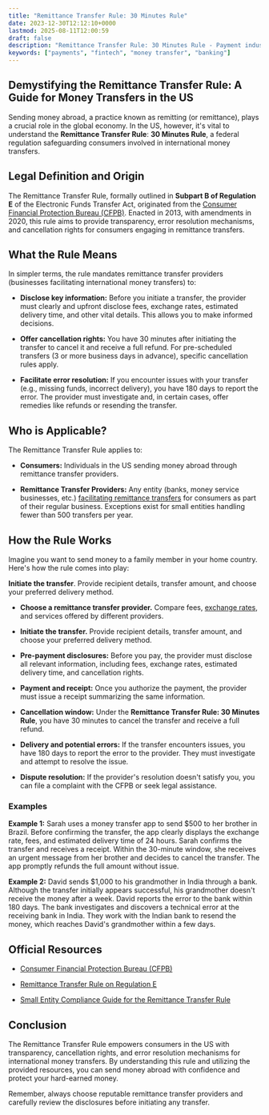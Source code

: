 ```yaml
---
title: "Remittance Transfer Rule: 30 Minutes Rule"
date: 2023-12-30T12:12:10+0000
lastmod: 2025-08-11T12:00:59
draft: false
description: "Remittance Transfer Rule: 30 Minutes Rule - Payment industry knowledge and insights"
keywords: ["payments", "fintech", "money transfer", "banking"]
---
```


## Demystifying the Remittance Transfer Rule: A Guide for Money Transfers in the US

Sending money abroad, a practice known as remitting (or remittance), plays a crucial role in the global economy. In the US, however, it's vital to understand the **Remittance Transfer Rule**: **30 Minutes Rule**, a federal regulation safeguarding consumers involved in international money transfers.

## Legal Definition and Origin

The Remittance Transfer Rule, formally outlined in **Subpart B of Regulation E** of the Electronic Funds Transfer Act, originated from the [Consumer Financial Protection Bureau (CFPB)](https://faisalkhanllc.xyz/resources/payments-wiki/c/consumer-financial-protection-bureau-cfpb/). Enacted in 2013, with amendments in 2020, this rule aims to provide transparency, error resolution mechanisms, and cancellation rights for consumers engaging in remittance transfers.

## What the Rule Means

In simpler terms, the rule mandates remittance transfer providers (businesses facilitating international money transfers) to:

- **Disclose key information:** Before you initiate a transfer, the provider must clearly and upfront disclose fees, exchange rates, estimated delivery time, and other vital details. This allows you to make informed decisions.

- **Offer cancellation rights:** You have 30 minutes after initiating the transfer to cancel it and receive a full refund. For pre-scheduled transfers (3 or more business days in advance), specific cancellation rules apply.

- **Facilitate error resolution:** If you encounter issues with your transfer (e.g., missing funds, incorrect delivery), you have 180 days to report the error. The provider must investigate and, in certain cases, offer remedies like refunds or resending the transfer.

## Who is Applicable?

The Remittance Transfer Rule applies to:

- **Consumers:** Individuals in the US sending money abroad through remittance transfer providers.

- **Remittance Transfer Providers:** Any entity (banks, money service businesses, etc.) [facilitating remittance transfers](https://faisalkhanllc.xyz/resources/payments-wiki/r/remittance-service-provider-rsp/) for consumers as part of their regular business. Exceptions exist for small entities handling fewer than 500 transfers per year.

## How the Rule Works

Imagine you want to send money to a family member in your home country. Here's how the rule comes into play:

**Initiate the transfer**. Provide recipient details, transfer amount, and choose your preferred delivery method.

- **Choose a remittance transfer provider.** Compare fees, [exchange rates](https://faisalkhanllc.xyz/resources/payments-wiki/e/exchange-rate/), and services offered by different providers.

- **Initiate the transfer.** Provide recipient details, transfer amount, and choose your preferred delivery method.

- **Pre-payment disclosures:** Before you pay, the provider must disclose all relevant information, including fees, exchange rates, estimated delivery time, and cancellation rights.

- **Payment and receipt:** Once you authorize the payment, the provider must issue a receipt summarizing the same information.

- **Cancellation window:** Under the **Remittance Transfer Rule: 30 Minutes Rule**, you have 30 minutes to cancel the transfer and receive a full refund.

- **Delivery and potential errors:** If the transfer encounters issues, you have 180 days to report the error to the provider. They must investigate and attempt to resolve the issue.

- **Dispute resolution:** If the provider's resolution doesn't satisfy you, you can file a complaint with the CFPB or seek legal assistance.

### Examples

**Example 1:** Sarah uses a money transfer app to send $500 to her brother in Brazil. Before confirming the transfer, the app clearly displays the exchange rate, fees, and estimated delivery time of 24 hours. Sarah confirms the transfer and receives a receipt. Within the 30-minute window, she receives an urgent message from her brother and decides to cancel the transfer. The app promptly refunds the full amount without issue.

**Example 2:** David sends $1,000 to his grandmother in India through a bank. Although the transfer initially appears successful, his grandmother doesn't receive the money after a week. David reports the error to the bank within 180 days. The bank investigates and discovers a technical error at the receiving bank in India. They work with the Indian bank to resend the money, which reaches David's grandmother within a few days.

## Official Resources

- [Consumer Financial Protection Bureau (CFPB)](https://www.consumerfinance.gov/compliance/compliance-resources/deposit-accounts-resources/remittance-transfer-rule/)

- [Remittance Transfer Rule on Regulation E](https://www.ecfr.gov/current/title-12/chapter-X/part-1005)

- [Small Entity Compliance Guide for the Remittance Transfer Rule](https://www.consumerfinance.gov/compliance/compliance-resources/deposit-accounts-resources/remittance-transfer-rule/)

## Conclusion

The Remittance Transfer Rule empowers consumers in the US with transparency, cancellation rights, and error resolution mechanisms for international money transfers. By understanding this rule and utilizing the provided resources, you can send money abroad with confidence and protect your hard-earned money.

Remember, always choose reputable remittance transfer providers and carefully review the disclosures before initiating any transfer.